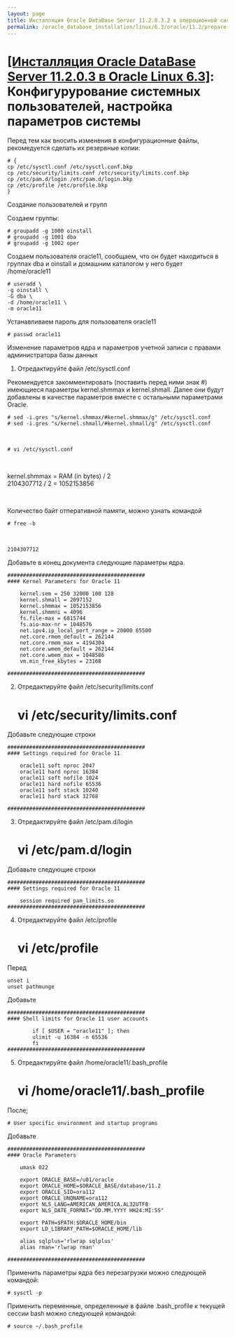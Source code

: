 ```yaml
---
layout: page
title: Инсталляция Oracle DataBase Server 11.2.0.3.2 в операционной системе Oracle Linux 6.3 x86_64
permalink: /oracle_database_installation/linux/6.3/oracle/11.2/prepare-kernel-parameters-and-user-environments/
---
```


# <a href="/oracle_database_installation/linux/6.3/oracle/11.2/">[Инсталляция Oracle DataBase Server 11.2.0.3 в Oracle Linux 6.3]</a>: Конфигурурование системных пользователей, настройка параметров системы


Перед тем как вносить изменения в конфигурационные файлы, рекомедуется сделать их резервные копии:


	# {
	cp /etc/sysctl.conf /etc/sysctl.conf.bkp
	cp /etc/security/limits.conf /etc/security/limits.conf.bkp
	cp /etc/pam.d/login /etc/pam.d/login.bkp
	cp /etc/profile /etc/profile.bkp
	}


Создание пользователей и групп


Создаем группы:

	# groupadd -g 1000 oinstall
	# groupadd -g 1001 dba
	# groupadd -g 1002 oper



Создаем пользователя oracle11, сообщаем, что он будет находиться в группах dba и oinstall и домашним каталогом у него будет /home/oracle11


	# useradd \
	-g oinstall \
	-G dba \
	-d /home/oracle11 \
	-m oracle11

Устанавливаем пароль для пользователя oracle11


	# passwd oracle11

Изменение параметров ядра и параметров учетной записи с правами администратора базы данных


1) Отредактируйте файл  /etc/sysctl.conf


Рекомендуется закомментировать (поставить перед ними знак #) имеющиеся параметры kernel.shmmax и kernel.shmall. Далее они будут добавлены в качестве параметров вместе с остальными параметрами Oracle.

	# sed -i.gres "s/kernel.shmmax/#kernel.shmmax/g" /etc/sysctl.conf
	# sed -i.gres "s/kernel.shmall/#kernel.shmall/g" /etc/sysctl.conf

<br/>

	# vi /etc/sysctl.conf

<br/>

kernel.shmmax = RAM (in bytes) / 2  
2104307712 / 2 = 1052153856



<br/>

Количество байт отперативной памяти, можно узнать командой

	# free -b

<br/>

	2104307712

Добавьте в конец документа следующие параметры ядра.


	############################################
	#### Kernel Parameters for Oracle 11

		kernel.sem = 250 32000 100 128
		kernel.shmall = 2097152
		kernel.shmmax = 1052153856
		kernel.shmmni = 4096
		fs.file-max = 6815744
		fs.aio-max-nr = 1048576
		net.ipv4.ip_local_port_range = 20000 65500
		net.core.rmem_default = 262144
		net.core.rmem_max = 4194304
		net.core.wmem_default = 262144
		net.core.wmem_max = 1048586
		vm.min_free_kbytes = 23168

	############################################


2) Отредактируйте файл  /etc/security/limits.conf

	# vi /etc/security/limits.conf

Добавьте следующие строки


	############################################
	#### Settings required for Oracle 11

		oracle11 soft nproc 2047
		oracle11 hard nproc 16384
		oracle11 soft nofile 1024
		oracle11 hard nofile 65536
		oracle11 soft stack 10240
		oracle11 hard stack 32768

	############################################


3) Отредактируйте файл  /etc/pam.d/login

	# vi /etc/pam.d/login

Добавьте следующие строки

	############################################
	#### Settings required for Oracle 11

	    session required pam_limits.so
	############################################


4) Отредактируйте файл /etc/profile

	# vi /etc/profile


Перед

	unset i
	unset pathmunge


Добавьте

	############################################
	#### Shell limits for Oracle 11 user accounts

	        if [ $USER = "oracle11" ]; then
	        ulimit -u 16384 -n 65536
	        fi
	############################################


5) Отредактируйте файл /home/oracle11/.bash_profile

	#  vi /home/oracle11/.bash_profile



После;

	# User specific environment and startup programs


Добавьте


	############################################
	#### Oracle Parameters

	    umask 022

	    export ORACLE_BASE=/u01/oracle
	    export ORACLE_HOME=$ORACLE_BASE/database/11.2
	    export ORACLE_SID=ora112
	    export ORACLE_UNQNAME=ora112
	    export NLS_LANG=AMERICAN_AMERICA.AL32UTF8
	    export NLS_DATE_FORMAT="DD.MM.YYYY HH24:MI:SS"

	    export PATH=$PATH:$ORACLE_HOME/bin
	    export LD_LIBRARY_PATH=$ORACLE_HOME/lib

		alias sqlplus='rlwrap sqlplus'
		alias rman='rlwrap rman'

	############################################



Применить параметры ядра без перезагрузки можно следующей командой:

	# sysctl -p

Применить переменные, определенные в файле .bash_profile к текущей сессии bash можно следующей командой:

	# source ~/.bash_profile
